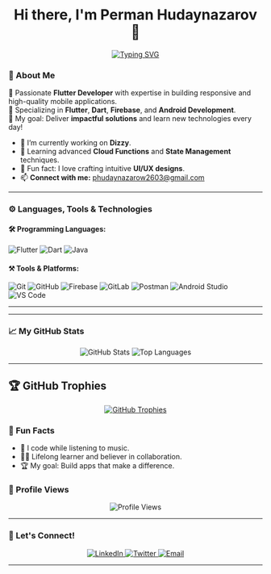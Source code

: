 <h1 align="center">Hi there, I'm Perman Hudaynazarov 👋</h1>

<p align="center">
  <a href="https://github.com/Petya2603">
    <img src="https://readme-typing-svg.demolab.com?font=Fira+Code&size=26&pause=1000&color=006400&center=true&vCenter=true&width=600&lines=✨+Welcome+to+My+GitHub+Profile!+✨;🚀+Flutter+Developer+%7C+Dart+%7C+Firebase;🔥+Building+Scalable+Mobile+Apps;🌟+Always+Learning+%7C+Always+Improving;💻+Open+Source+Contributor+%7C+Tech+Enthusiast" alt="Typing SVG" />
  </a>
</p>

### 🚀 About Me

🌟 Passionate **Flutter Developer** with expertise in building responsive and high-quality mobile applications.  
📱 Specializing in **Flutter**, **Dart**, **Firebase**, and **Android Development**.  
🎯 My goal: Deliver **impactful solutions** and learn new technologies every day!  

- 🔭 I’m currently working on **Dizzy**.
- 🌱 Learning advanced **Cloud Functions** and **State Management** techniques.
- 🎨 Fun fact: I love crafting intuitive **UI/UX designs**.
- 📫 **Connect with me:** phudaynazarow2603@gmail.com

---

### ⚙️ **Languages, Tools & Technologies**

#### 🛠️ Programming Languages:
<p align="left">
  <img src="https://img.shields.io/badge/Flutter-%2302569B.svg?style=for-the-badge&logo=flutter&logoColor=white" alt="Flutter" />
  <img src="https://img.shields.io/badge/Dart-%230175C2.svg?style=for-the-badge&logo=dart&logoColor=white" alt="Dart" />
  <img src="https://img.shields.io/badge/Java-%23ED8B00.svg?style=for-the-badge&logo=java&logoColor=white" alt="Java" />
</p>

#### ⚒️ Tools & Platforms:
<p align="left">
  <img src="https://img.shields.io/badge/Git-%23F05033.svg?style=for-the-badge&logo=git&logoColor=white" alt="Git" />
  <img src="https://img.shields.io/badge/GitHub-%23181717.svg?style=for-the-badge&logo=github&logoColor=white" alt="GitHub" />
  <img src="https://img.shields.io/badge/Firebase-%23FFCA28.svg?style=for-the-badge&logo=firebase&logoColor=black" alt="Firebase" />
  <img src="https://img.shields.io/badge/GitLab-%23FC6D26.svg?style=for-the-badge&logo=gitlab&logoColor=white" alt="GitLab" />
  <img src="https://img.shields.io/badge/Postman-%23FF6C37.svg?style=for-the-badge&logo=postman&logoColor=white" alt="Postman" />
  <img src="https://img.shields.io/badge/Android%20Studio-%233DDC84.svg?style=for-the-badge&logo=android-studio&logoColor=white" alt="Android Studio" />
  <img src="https://img.shields.io/badge/VS%20Code-%23007ACC.svg?style=for-the-badge&logo=visual-studio-code&logoColor=white" alt="VS Code" />
</p>

---
---

### 📈 My GitHub Stats
<div align="center">
  <img src="https://github-readme-stats.vercel.app/api?username=Petya2603&show_icons=true&theme=radical" alt="GitHub Stats" />
  <img src="https://github-readme-stats.vercel.app/api/top-langs/?username=Petya2603&layout=compact&theme=radical" alt="Top Languages" />
</div>


---

## 🏆 GitHub Trophies
<p align="center">
  <a href="https://github.com/ryo-ma/github-profile-trophy">
    <img src="https://github-profile-trophy.vercel.app/?username=Petya2603&theme=dark_dimmed&no-frame=true&no-bg=true&margin-w=15&margin-h=15" alt="GitHub Trophies" />
  </a>
</p>


### 🎯 Fun Facts
- 🎵 I code while listening to music.  
- 🧑‍🎓 Lifelong learner and believer in collaboration.  
- 🏆 My goal: Build apps that make a difference.  

### 🏅 Profile Views
<p align="center">
  <img src="https://komarev.com/ghpvc/?username=Petya2603&color=blue&style=for-the-badge" alt="Profile Views" />
</p>

---

### 🤝 Let's Connect!
<p align="center">
  <a href="" target="_blank">
    <img src="https://img.shields.io/badge/LinkedIn-%230077B5.svg?style=for-the-badge&logo=linkedin&logoColor=white" alt="LinkedIn" />
  </a>
  <a href="" target="_blank">
    <img src="https://img.shields.io/badge/Twitter-%231DA1F2.svg?style=for-the-badge&logo=twitter&logoColor=white" alt="Twitter" />
  </a>
  <a href="phudaynazarow2603@gmail.com" target="_blank">
    <img src="https://img.shields.io/badge/Email-%23D14836.svg?style=for-the-badge&logo=gmail&logoColor=white" alt="Email" />
  </a>
</p>

---
